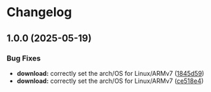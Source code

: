 # Changelog

## 1.0.0 (2025-05-19)


### Bug Fixes

* **download:** correctly set the arch/OS for Linux/ARMv7 ([1845d59](https://github.com/asdf-community/asdf-uv/commit/1845d59761379b7bf4ad4e50477d304e91a3c84d))
* **download:** correctly set the arch/OS for Linux/ARMv7 ([ce518e4](https://github.com/asdf-community/asdf-uv/commit/ce518e413e8704a4b888a21c26162e287bda7bad))
